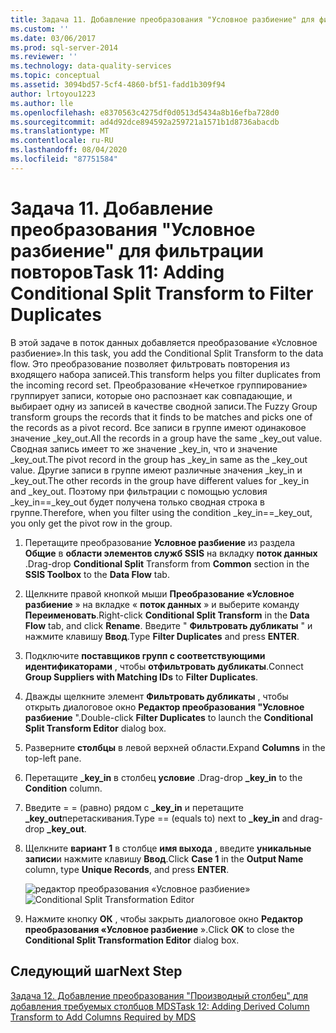 ```yaml
---
title: Задача 11. Добавление преобразования "Условное разбиение" для фильтрации дубликатов | Документация Майкрософт
ms.custom: ''
ms.date: 03/06/2017
ms.prod: sql-server-2014
ms.reviewer: ''
ms.technology: data-quality-services
ms.topic: conceptual
ms.assetid: 3094bd57-5cf4-4860-bf51-fadd1b309f94
author: lrtoyou1223
ms.author: lle
ms.openlocfilehash: e8370563c4275df0d0513d5434a8b16efba728d0
ms.sourcegitcommit: ad4d92dce894592a259721a1571b1d8736abacdb
ms.translationtype: MT
ms.contentlocale: ru-RU
ms.lasthandoff: 08/04/2020
ms.locfileid: "87751584"
---
```

# <a name="task-11-adding-conditional-split-transform-to-filter-duplicates"></a><span data-ttu-id="e48ad-102">Задача 11. Добавление преобразования "Условное разбиение" для фильтрации повторов</span><span class="sxs-lookup"><span data-stu-id="e48ad-102">Task 11: Adding Conditional Split Transform to Filter Duplicates</span></span>
  <span data-ttu-id="e48ad-103">В этой задаче в поток данных добавляется преобразование «Условное разбиение».</span><span class="sxs-lookup"><span data-stu-id="e48ad-103">In this task, you add the Conditional Split Transform to the data flow.</span></span> <span data-ttu-id="e48ad-104">Это преобразование позволяет фильтровать повторения из входящего набора записей.</span><span class="sxs-lookup"><span data-stu-id="e48ad-104">This transform helps you filter duplicates from the incoming record set.</span></span> <span data-ttu-id="e48ad-105">Преобразование «Нечеткое группирование» группирует записи, которые оно распознает как совпадающие, и выбирает одну из записей в качестве сводной записи.</span><span class="sxs-lookup"><span data-stu-id="e48ad-105">The Fuzzy Group transform groups the records that it finds to be matches and picks one of the records as a pivot record.</span></span> <span data-ttu-id="e48ad-106">Все записи в группе имеют одинаковое значение _key_out.</span><span class="sxs-lookup"><span data-stu-id="e48ad-106">All the records in a group have the same _key_out value.</span></span> <span data-ttu-id="e48ad-107">Сводная запись имеет то же значение _key_in, что и значение _key_out.</span><span class="sxs-lookup"><span data-stu-id="e48ad-107">The pivot record in the group has _key_in same as the _key_out value.</span></span> <span data-ttu-id="e48ad-108">Другие записи в группе имеют различные значения _key_in и _key_out.</span><span class="sxs-lookup"><span data-stu-id="e48ad-108">The other records in the group have different values for _key_in and _key_out.</span></span> <span data-ttu-id="e48ad-109">Поэтому при фильтрации с помощью условия _key_in==_key_out будет получена только сводная строка в группе.</span><span class="sxs-lookup"><span data-stu-id="e48ad-109">Therefore, when you filter using the condition _key_in==_key_out, you only get the pivot row in the group.</span></span>  
  
1.  <span data-ttu-id="e48ad-110">Перетащите преобразование **Условное разбиение** из раздела **Общие** в **области элементов служб SSIS** на вкладку **поток данных** .</span><span class="sxs-lookup"><span data-stu-id="e48ad-110">Drag-drop **Conditional Split** Transform from **Common** section in the **SSIS Toolbox** to the **Data Flow** tab.</span></span>  
  
2.  <span data-ttu-id="e48ad-111">Щелкните правой кнопкой мыши **Преобразование «Условное разбиение** » на вкладке « **поток данных** » и выберите команду **Переименовать**.</span><span class="sxs-lookup"><span data-stu-id="e48ad-111">Right-click **Conditional Split Transform** in the **Data Flow** tab, and click **Rename**.</span></span> <span data-ttu-id="e48ad-112">Введите " **Фильтровать дубликаты** " и нажмите клавишу **Ввод**.</span><span class="sxs-lookup"><span data-stu-id="e48ad-112">Type **Filter Duplicates** and press **ENTER**.</span></span>  
  
3.  <span data-ttu-id="e48ad-113">Подключите **поставщиков групп с соответствующими идентификаторами** , чтобы **отфильтровать дубликаты**.</span><span class="sxs-lookup"><span data-stu-id="e48ad-113">Connect **Group Suppliers with Matching IDs** to **Filter Duplicates**.</span></span>  
  
4.  <span data-ttu-id="e48ad-114">Дважды щелкните элемент **Фильтровать дубликаты** , чтобы открыть диалоговое окно **Редактор преобразования "Условное разбиение** ".</span><span class="sxs-lookup"><span data-stu-id="e48ad-114">Double-click **Filter Duplicates** to launch the **Conditional Split Transform Editor** dialog box.</span></span>  
  
5.  <span data-ttu-id="e48ad-115">Разверните **столбцы** в левой верхней области.</span><span class="sxs-lookup"><span data-stu-id="e48ad-115">Expand **Columns** in the top-left pane.</span></span>  
  
6.  <span data-ttu-id="e48ad-116">Перетащите **_key_in** в столбец **условие** .</span><span class="sxs-lookup"><span data-stu-id="e48ad-116">Drag-drop **_key_in** to the **Condition** column.</span></span>  
  
7.  <span data-ttu-id="e48ad-117">Введите = = (равно) рядом с **_key_in** и перетащите **_key_out**перетаскивания.</span><span class="sxs-lookup"><span data-stu-id="e48ad-117">Type == (equals to) next to **_key_in** and drag-drop **_key_out**.</span></span>  
  
8.  <span data-ttu-id="e48ad-118">Щелкните **вариант 1** в столбце **имя выхода** , введите **уникальные записи**и нажмите клавишу **Ввод**.</span><span class="sxs-lookup"><span data-stu-id="e48ad-118">Click **Case 1** in the **Output Name** column, type **Unique Records**, and press **ENTER**.</span></span>  
  
     <span data-ttu-id="e48ad-119">![редактор преобразования «Условное разбиение»](../../2014/tutorials/media/et-addingconditionalsplittransformtofilterduplicates.jpg "редактор преобразования «Условное разбиение»")</span><span class="sxs-lookup"><span data-stu-id="e48ad-119">![Conditional Split Transformation Editor](../../2014/tutorials/media/et-addingconditionalsplittransformtofilterduplicates.jpg "Conditional Split Transformation Editor")</span></span>  
  
9. <span data-ttu-id="e48ad-120">Нажмите кнопку **ОК** , чтобы закрыть диалоговое окно **Редактор преобразования «Условное разбиение** ».</span><span class="sxs-lookup"><span data-stu-id="e48ad-120">Click **OK** to close the **Conditional Split Transformation Editor** dialog box.</span></span>  
  
## <a name="next-step"></a><span data-ttu-id="e48ad-121">Следующий шаг</span><span class="sxs-lookup"><span data-stu-id="e48ad-121">Next Step</span></span>  
 [<span data-ttu-id="e48ad-122">Задача 12. Добавление преобразования "Производный столбец" для добавления требуемых столбцов MDS</span><span class="sxs-lookup"><span data-stu-id="e48ad-122">Task 12: Adding Derived Column Transform to Add Columns Required by MDS</span></span>](../../2014/tutorials/task-12-adding-derived-column-transform-to-add-columns-required-by-mds.md)  
  
  
